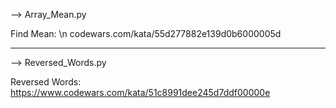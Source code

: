 --> Array_Mean.py

Find Mean: \n
codewars.com/kata/55d277882e139d0b6000005d

**************************************************************
--> Reversed_Words.py

Reversed Words: 
https://www.codewars.com/kata/51c8991dee245d7ddf00000e
